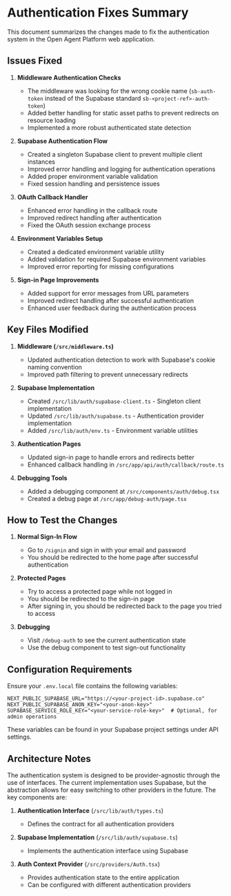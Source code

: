 # Authentication Fixes Summary

This document summarizes the changes made to fix the authentication system in the Open Agent Platform web application.

## Issues Fixed

1. **Middleware Authentication Checks**

   - The middleware was looking for the wrong cookie name (`sb-auth-token` instead of the Supabase standard `sb-<project-ref>-auth-token`)
   - Added better handling for static asset paths to prevent redirects on resource loading
   - Implemented a more robust authenticated state detection

2. **Supabase Authentication Flow**

   - Created a singleton Supabase client to prevent multiple client instances
   - Improved error handling and logging for authentication operations
   - Added proper environment variable validation
   - Fixed session handling and persistence issues

3. **OAuth Callback Handler**

   - Enhanced error handling in the callback route
   - Improved redirect handling after authentication
   - Fixed the OAuth session exchange process

4. **Environment Variables Setup**

   - Created a dedicated environment variable utility
   - Added validation for required Supabase environment variables
   - Improved error reporting for missing configurations

5. **Sign-in Page Improvements**
   - Added support for error messages from URL parameters
   - Improved redirect handling after successful authentication
   - Enhanced user feedback during the authentication process

## Key Files Modified

1. **Middleware (`/src/middleware.ts`)**

   - Updated authentication detection to work with Supabase's cookie naming convention
   - Improved path filtering to prevent unnecessary redirects

2. **Supabase Implementation**

   - Created `/src/lib/auth/supabase-client.ts` - Singleton client implementation
   - Updated `/src/lib/auth/supabase.ts` - Authentication provider implementation
   - Added `/src/lib/auth/env.ts` - Environment variable utilities

3. **Authentication Pages**

   - Updated sign-in page to handle errors and redirects better
   - Enhanced callback handling in `/src/app/api/auth/callback/route.ts`

4. **Debugging Tools**
   - Added a debugging component at `/src/components/auth/debug.tsx`
   - Created a debug page at `/src/app/debug-auth/page.tsx`

## How to Test the Changes

1. **Normal Sign-In Flow**

   - Go to `/signin` and sign in with your email and password
   - You should be redirected to the home page after successful authentication

2. **Protected Pages**

   - Try to access a protected page while not logged in
   - You should be redirected to the sign-in page
   - After signing in, you should be redirected back to the page you tried to access

3. **Debugging**
   - Visit `/debug-auth` to see the current authentication state
   - Use the debug component to test sign-out functionality

## Configuration Requirements

Ensure your `.env.local` file contains the following variables:

```env
NEXT_PUBLIC_SUPABASE_URL="https://<your-project-id>.supabase.co"
NEXT_PUBLIC_SUPABASE_ANON_KEY="<your-anon-key>"
SUPABASE_SERVICE_ROLE_KEY="<your-service-role-key>"  # Optional, for admin operations
```

These variables can be found in your Supabase project settings under API settings.

## Architecture Notes

The authentication system is designed to be provider-agnostic through the use of interfaces. The current implementation uses Supabase, but the abstraction allows for easy switching to other providers in the future. The key components are:

1. **Authentication Interface** (`/src/lib/auth/types.ts`)

   - Defines the contract for all authentication providers

2. **Supabase Implementation** (`/src/lib/auth/supabase.ts`)

   - Implements the authentication interface using Supabase

3. **Auth Context Provider** (`/src/providers/Auth.tsx`)
   - Provides authentication state to the entire application
   - Can be configured with different authentication providers

